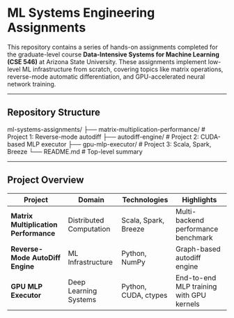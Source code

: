 # ML Systems Engineering Assignments

This repository contains a series of hands-on assignments completed for the graduate-level course **Data-Intensive Systems for Machine Learning (CSE 546)** at Arizona State University. These assignments implement low-level ML infrastructure from scratch, covering topics like matrix operations, reverse-mode automatic differentiation, and GPU-accelerated neural network training.

---

##  Repository Structure

ml-systems-assignments/
├── matrix-multiplication-performance/ # Project 1: Reverse-mode autodiff
├── autodiff-engine/ # Project 2: CUDA-based MLP executor 
├── gpu-mlp-executor/ # Project 3: Scala, Spark, Breeze 
└── README.md # Top-level summary


---

##  Project Overview

| Project                             | Domain                  | Technologies                     | Highlights |
|-------------------------------------|--------------------------|----------------------------------|------------|
| **Matrix Multiplication Performance** | Distributed Computation   | Scala, Spark, Breeze              | Multi-backend performance benchmark |
| **Reverse-Mode AutoDiff Engine**    | ML Infrastructure         | Python, NumPy                    | Graph-based autodiff engine         |
| **GPU MLP Executor**                | Deep Learning Systems     | Python, CUDA, ctypes             | End-to-end MLP training with GPU kernels |

